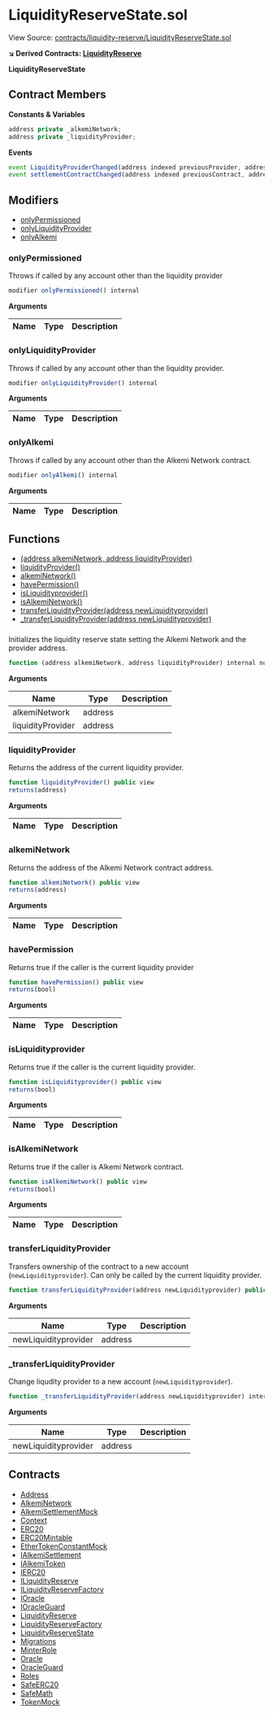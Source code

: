 # LiquidityReserveState.sol

View Source: [contracts/liquidity-reserve/LiquidityReserveState.sol](../contracts/liquidity-reserve/LiquidityReserveState.sol)

**↘ Derived Contracts: [LiquidityReserve](LiquidityReserve.md)**

**LiquidityReserveState**

## Contract Members
**Constants & Variables**

```js
address private _alkemiNetwork;
address private _liquidityProvider;

```

**Events**

```js
event LiquidityProviderChanged(address indexed previousProvider, address indexed newProvider);
event settlementContractChanged(address indexed previousContract, address indexed newContract);
```

## Modifiers

- [onlyPermissioned](#onlypermissioned)
- [onlyLiquidityProvider](#onlyliquidityprovider)
- [onlyAlkemi](#onlyalkemi)

### onlyPermissioned

Throws if called by any account other than the liquidity provider

```js
modifier onlyPermissioned() internal
```

**Arguments**

| Name        | Type           | Description  |
| ------------- |------------- | -----|

### onlyLiquidityProvider

Throws if called by any account other than the liquidity provider.

```js
modifier onlyLiquidityProvider() internal
```

**Arguments**

| Name        | Type           | Description  |
| ------------- |------------- | -----|

### onlyAlkemi

Throws if called by any account other than the Alkemi Network contract.

```js
modifier onlyAlkemi() internal
```

**Arguments**

| Name        | Type           | Description  |
| ------------- |------------- | -----|

## Functions

- [(address alkemiNetwork, address liquidityProvider)](#)
- [liquidityProvider()](#liquidityprovider)
- [alkemiNetwork()](#alkeminetwork)
- [havePermission()](#havepermission)
- [isLiquidityprovider()](#isliquidityprovider)
- [isAlkemiNetwork()](#isalkeminetwork)
- [transferLiquidityProvider(address newLiquidityprovider)](#transferliquidityprovider)
- [_transferLiquidityProvider(address newLiquidityprovider)](#_transferliquidityprovider)

### 

Initializes the liquidity reserve state setting the Alkemi Network and the provider address.

```js
function (address alkemiNetwork, address liquidityProvider) internal nonpayable
```

**Arguments**

| Name        | Type           | Description  |
| ------------- |------------- | -----|
| alkemiNetwork | address |  | 
| liquidityProvider | address |  | 

### liquidityProvider

Returns the address of the current liquidity provider.

```js
function liquidityProvider() public view
returns(address)
```

**Arguments**

| Name        | Type           | Description  |
| ------------- |------------- | -----|

### alkemiNetwork

Returns the address of the Alkemi Network contract address.

```js
function alkemiNetwork() public view
returns(address)
```

**Arguments**

| Name        | Type           | Description  |
| ------------- |------------- | -----|

### havePermission

Returns true if the caller is the current liquidity provider

```js
function havePermission() public view
returns(bool)
```

**Arguments**

| Name        | Type           | Description  |
| ------------- |------------- | -----|

### isLiquidityprovider

Returns true if the caller is the current liquidity provider.

```js
function isLiquidityprovider() public view
returns(bool)
```

**Arguments**

| Name        | Type           | Description  |
| ------------- |------------- | -----|

### isAlkemiNetwork

Returns true if the caller is Alkemi Network contract.

```js
function isAlkemiNetwork() public view
returns(bool)
```

**Arguments**

| Name        | Type           | Description  |
| ------------- |------------- | -----|

### transferLiquidityProvider

Transfers ownership of the contract to a new account (`newLiquidityprovider`).
Can only be called by the current liquidity provider.

```js
function transferLiquidityProvider(address newLiquidityprovider) public nonpayable onlyLiquidityProvider 
```

**Arguments**

| Name        | Type           | Description  |
| ------------- |------------- | -----|
| newLiquidityprovider | address |  | 

### _transferLiquidityProvider

Change liqudity provider to a new account (`newLiquidityprovider`).

```js
function _transferLiquidityProvider(address newLiquidityprovider) internal nonpayable
```

**Arguments**

| Name        | Type           | Description  |
| ------------- |------------- | -----|
| newLiquidityprovider | address |  | 

## Contracts

* [Address](Address.md)
* [AlkemiNetwork](AlkemiNetwork.md)
* [AlkemiSettlementMock](AlkemiSettlementMock.md)
* [Context](Context.md)
* [ERC20](ERC20.md)
* [ERC20Mintable](ERC20Mintable.md)
* [EtherTokenConstantMock](EtherTokenConstantMock.md)
* [IAlkemiSettlement](IAlkemiSettlement.md)
* [IAlkemiToken](IAlkemiToken.md)
* [IERC20](IERC20.md)
* [ILiquidityReserve](ILiquidityReserve.md)
* [ILiquidityReserveFactory](ILiquidityReserveFactory.md)
* [IOracle](IOracle.md)
* [IOracleGuard](IOracleGuard.md)
* [LiquidityReserve](LiquidityReserve.md)
* [LiquidityReserveFactory](LiquidityReserveFactory.md)
* [LiquidityReserveState](LiquidityReserveState.md)
* [Migrations](Migrations.md)
* [MinterRole](MinterRole.md)
* [Oracle](Oracle.md)
* [OracleGuard](OracleGuard.md)
* [Roles](Roles.md)
* [SafeERC20](SafeERC20.md)
* [SafeMath](SafeMath.md)
* [TokenMock](TokenMock.md)
